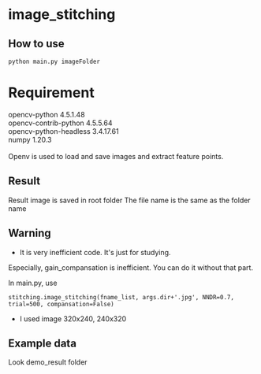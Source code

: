 # image_stitching

## How to use

```
python main.py imageFolder
```

# Requirement

opencv-python                      4.5.1.48 </br>
opencv-contrib-python              4.5.5.64 </br>
opencv-python-headless             3.4.17.61 </br>
numpy                              1.20.3 </br>
 </br>
Openv is used to load and save images and extract feature points.

## Result

Result image is saved in root folder
The file name is the same as the folder name

## Warning

- It is very inefficient code. It's just for studying.

Especially, gain_compansation is inefficient.
You can do it without that part.

In main.py, use 

```
stitching.image_stitching(fname_list, args.dir+'.jpg', NNDR=0.7, trial=500, compansation=False)
```

- I used image 320x240, 240x320

## Example data

Look demo_result folder
